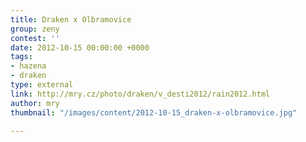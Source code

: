 ```yaml
---
title: Draken x Olbramovice
group: zeny
contest: ''
date: 2012-10-15 00:00:00 +0000
tags:
- hazena
- draken
type: external
link: http://mry.cz/photo/draken/v_desti2012/rain2012.html
author: mry
thumbnail: "/images/content/2012-10-15_draken-x-olbramovice.jpg"

---
```

